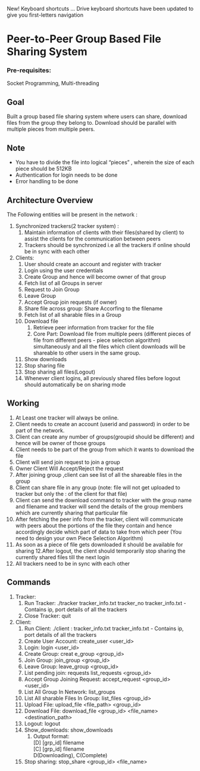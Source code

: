 New! Keyboard shortcuts … Drive keyboard shortcuts have been updated to give you first-letters navigation
# Peer-to-Peer Group Based File Sharing System

### Pre-requisites:

Socket Programming, Multi-threading 

## Goal 

Built a group based file sharing system where users can share, download files from the group they belong to. Download should be parallel with multiple pieces from multiple peers. 

## Note

- You have to divide the file into logical “pieces” , wherein the size of each piece should be 512KB 
- Authentication for login needs to be done 
- Error handling to be done 

## Architecture Overview

The Following entities will be present in the network : 

1. Synchronized trackers(2 tracker system) : 
    1. Maintain information of clients with their files(shared by client) to assist the clients for the communication between peers 
    3. Trackers should be synchronized i.e all the trackers if online should be in sync with each other 
4. Clients: 
    1. User should create an account and register with tracker 
    1. Login using the user credentials 
    1. Create Group and hence will become owner of that group 
    1. Fetch list of all Groups in server 
    1. Request to Join Group 
    1. Leave Group 
    1. Accept Group join requests (if owner) 
    1. Share file across group: Share Accorfing to the filename 
    1. Fetch list of all sharable files in a Group 
    1. Download file 
        1. Retrieve peer information from tracker for the file 
        1. Core Part: Download file from multiple peers (different pieces of file from different peers - piece selection algorithm) simultaneously and all the files which client downloads will be shareable to other users in the same group. 
    11. Show downloads 
    11. Stop sharing file 
    13. Stop sharing all files(Logout) 
    14. Whenever client logins, all previously shared files before logout should automatically be on sharing mode 

## Working

1. At Least one tracker will always be online. 
1. Client needs to create an account (userid and password) in order to be part of the network. 
1. Client can create any number of groups(groupid should be different) and hence will be owner of those groups 
1. Client needs to be part of the group from which it wants to download the file 
1. Client will send join request to join a group 
1. Owner Client Will Accept/Reject the request 
1. After joining group ,client can see list of all the shareable files in the group 
1. Client can share file in any group (note: file will not get uploaded to tracker but only the <ip>:<port> of the client for that file) 
1. Client can send the download command to tracker with the group name and filename and tracker will send the details of the group members which are currently sharing that particular file 
10. After fetching the peer info from the tracker, client will communicate with peers about the portions of the file they contain and hence accordingly decide which part of data to take from which peer (You need to design your own Piece Selection Algorithm) 
11. As soon as a piece of file gets downloaded it should be available for sharing 12.After logout, the client should temporarily stop sharing the currently shared files till the next login 
13. All trackers need to be in sync with each other 

## Commands

1. Tracker: 
    1. Run Tracker: ./tracker tracker\_info.txt tracker\_no tracker\_info.txt - Contains ip, port details of all the trackers 
    1. Close Tracker: quit 
2. Client: 
    1. Run Client: ./client  <IP>: <PORT> tracker\_info.txt
    tracker\_info.txt - Contains ip, port details of all the trackers 
    2. Create User Account:  create\_user <user\_id>  <passwd>
    2. Login: login  <user\_id> <passwd>
    2. Create Group:  creat e\_group  <group\_id>
    2. Join Group:  join\_group  <group\_id>
    2. Leave Group:  leave\_group  <group\_id>
    2. List pending join: requests  list\_requests  <group\_id>
    2. Accept Group Joining Request: accept\_request <group\_id> <user\_id>
    2. List All Group In Network:  list\_groups
    2. List All sharable Files In Group:  list\_files <group\_id>
    2. Upload File: upload\_file <file\_path> <group\_id> 
    2. Download File:  download\_file <group\_id> <file\_name>  <destination\_path>
    13. Logout:  logout
    14. Show\_downloads: show\_downloads
        1. Output format:  
            [D] [grp\_id] filename  
            [C] [grp\_id] filename  
            D(Downloading), C(Complete) 
    15. Stop sharing: stop\_share <group\_id> <file\_name>
